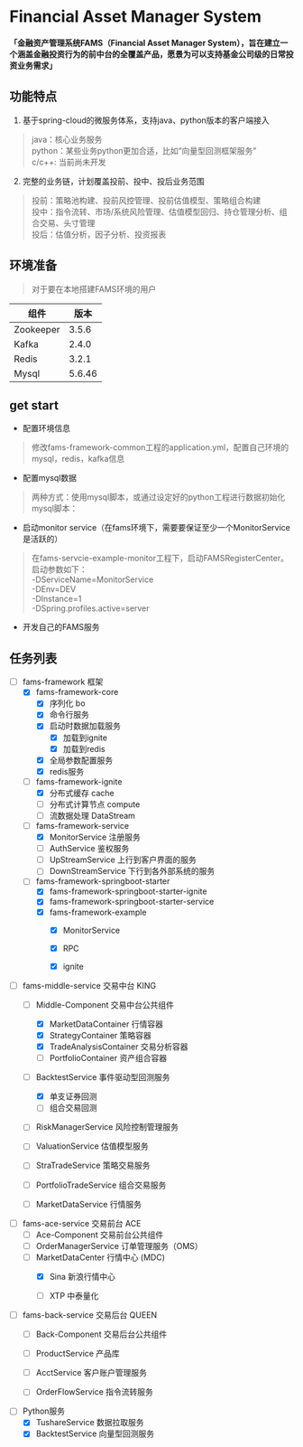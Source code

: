 # Financial Asset Manager System

**「金融资产管理系统FAMS（Financial Asset Manager System），旨在建立一个涵盖金融投资行为的前中台的全覆盖产品，愿景为可以支持基金公司级的日常投资业务需求」**



## 功能特点

1. 基于spring-cloud的微服务体系，支持java、python版本的客户端接入

> java：核心业务服务  
> python：某些业务python更加合适，比如“向量型回测框架服务”  
> c/c++: 当前尚未开发  


2. 完整的业务链，计划覆盖投前、投中、投后业务范围 
> 投前：策略池构建、投前风控管理、投前估值模型、策略组合构建  
> 投中：指令流转、市场/系统风险管理、估值模型回归、持仓管理分析、组合交易、头寸管理  
> 投后：估值分析，因子分析、投资报表  



## 环境准备
> 对于要在本地搭建FAMS环境的用户

| 组件  | 版本 | 
| ------------- | ------------- |
| Zookeeper  |3.5.6  |
| Kafka  	 | 2.4.0  |
| Redis      |3.2.1  |
| Mysql  	 | 5.6.46  |

## get start

- 配置环境信息
> 修改fams-framework-common工程的application.yml，配置自己环境的mysql，redis，kafka信息
- 配置mysql数据
> 两种方式：使用mysql脚本，或通过设定好的python工程进行数据初始化
  mysql脚本：
- 启动monitor service（在fams环境下，需要要保证至少一个MonitorService是活跃的）
> 在fams-servcie-example-monitor工程下，启动FAMSRegisterCenter。启动参数如下：  
  -DServiceName=MonitorService  
  -DEnv=DEV  
  -DInstance=1  
  -DSpring.profiles.active=server  
- 开发自己的FAMS服务


## 任务列表

- [ ] fams-framework 框架
  - [x] fams-framework-core
    - [x] 序列化 bo
    - [x] 命令行服务
    - [x] 启动时数据加载服务
      - [x] 加载到ignite
      - [x] 加载到redis
    - [x] 全局参数配置服务
    - [x] redis服务
  - [ ] fams-framework-ignite
    - [x] 分布式缓存 cache
    - [ ] 分布式计算节点 compute
    - [ ] 流数据处理 DataStream
  - [ ] fams-framework-service
    - [x] MonitorService 注册服务
    - [ ] AuthService 鉴权服务
    - [ ] UpStreamService 上行到客户界面的服务
    - [ ] DownStreamService 下行到各外部系统的服务
  - [ ] fams-framework-springboot-starter
    - [x] fams-framework-springboot-starter-ignite
    - [x] fams-framework-springboot-starter-service
    - [x] fams-framework-example
      - [x] MonitorService
      - [x] RPC
      - [x] ignite


- [ ] fams-middle-service 交易中台	KING
  - [ ] Middle-Component 交易中台公共组件
    - [x] MarketDataContainer 行情容器
    - [x] StrategyContainer 策略容器
    - [x] TradeAnalysisContainer 交易分析容器
    - [ ] PortfolioContainer 资产组合容器
  - [ ] BacktestService 事件驱动型回测服务
    - [x] 单支证券回测
    - [ ] 组合交易回测
  - [ ] RiskManagerService 风险控制管理服务
  - [ ] ValuationService 估值模型服务
  - [ ] StraTradeService 策略交易服务
  - [ ] PortfolioTradeService 组合交易服务
  - [ ] MarketDataService 行情服务


- [ ] fams-ace-service 交易前台 ACE
  - [ ] Ace-Component 交易前台公共组件
  - [ ] OrderManagerService 订单管理服务（OMS）
  - [ ] MarketDataCenter 行情中心 (MDC)
    - [x] Sina 新浪行情中心
    - [ ] XTP 中泰量化


- [ ] fams-back-service 交易后台	QUEEN
  - [ ] Back-Component 交易后台公共组件
  - [ ] ProductService 产品库
  - [ ] AcctService 客户账户管理服务
  - [ ] OrderFlowService 指令流转服务


- [ ] Python服务
  - [x] TushareService 数据拉取服务
  - [x] BacktestService 向量型回测服务
